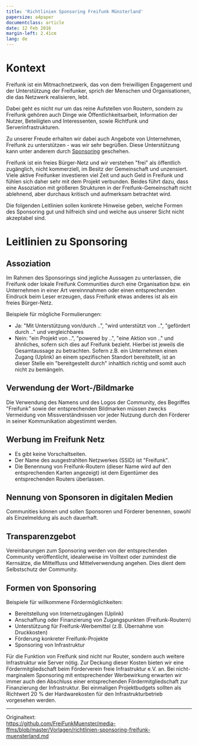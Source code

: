 ```yaml
---
title: 'Richtlinien Sponsoring Freifunk Münsterland'
papersize: a4paper
documentclass: article
date: 12 Feb 2016
margin-left: 2.41cm
lang: de
---
```

# Kontext
Freifunk ist ein Mitmachnetzwerk, das von dem freiwilligen Engagement und der Unterstützung der Freifunker, sprich der Menschen
und Organisationen, die das Netzwerk realisieren, lebt.

Dabei geht es nicht nur um das reine Aufstellen von Routern, sondern zu Freifunk gehören auch Dinge wie Öffentlichkeitsarbeit, 
Information der Nutzer, Beteiligten und Interessenten, sowie Richtfunk und Serverinfrastrukturen. 

Zu unserer Freude erhalten wir dabei auch Angebote von Unternehmen, Freifunk zu unterstützen - was wir sehr begrüßen. Diese Unterstützung kann unter anderem durch [Sponsoring](https://de.wikipedia.org/wiki/Sponsoring) geschehen. 

Freifunk ist ein freies Bürger-Netz und wir verstehen "frei" als öffentlich zugänglich, nicht kommerziell, im Besitz der Gemeinschaft und unzensiert. Viele aktive Freifunker investieren viel Zeit und auch Geld in Freifunk und fühlen sich daher sehr mit dem Projekt verbunden. Beides führt dazu, dass eine Assoziation mit größeren Strukturen in der Freifunk-Gemeinschaft nicht ablehnend, aber durchaus kritisch und aufmerksam betrachtet wird.

Die folgenden Leitlinien sollen konkrete Hinweise geben, welche Formen des Sponsoring gut und hilfreich sind und welche aus unserer Sicht nicht akzeptabel sind.

# Leitlinien zu Sponsoring
## Assoziation
Im Rahmen des Sponsorings sind jegliche Aussagen zu unterlassen, die Freifunk oder lokale Freifunk Communities durch eine Organisation bzw. ein Unternehmen in einer Art vereinnnahmen oder einen entsprechenden Eindruck beim Leser erzeugen, dass Freifunk etwas anderes ist als ein freies Bürger-Netz.

Beispiele für mögliche Formulierungen:
* Ja: "Mit Unterstützung von/durch ..", "wird unterstützt von ..", "gefördert durch .." und vergleichbares
* Nein: "ein Projekt von ..", "powered by ..", "eine Aktion von .." und ähnliches, sofern sich dies auf Freifunk bezieht.
Hierbei ist jeweils die Gesamtaussage zu betrachten. Sofern z.B. ein Unternehmen einen Zugang (Uplink) an einem spezifischen Standort bereitstellt, ist an dieser Stelle ein "bereitgestellt durch" inhaltlich richtig und somit auch nicht zu bemängeln.

## Verwendung der Wort-/Bildmarke
Die Verwendung des Namens und des Logos der Community, des Begriffes "Freifunk" sowie der entsprechenden Bildmarken müssen zwecks Vermeidung von Missverständnissen vor jeder Nutzung durch den Förderer in seiner Kommunikation abgestimmt werden.

## Werbung im Freifunk Netz
* Es gibt keine Vorschaltseiten.
* Der Name des ausgestrahlten Netzwerkes (SSID) ist "Freifunk".
* Die Benennung von Freifunk-Routern (dieser Name wird auf den entsprechenden Karten angezeigt) ist dem Eigentümer des entsprechenden Routers überlassen.

## Nennung von Sponsoren in digitalen Medien
Communities können und sollen Sponsoren und Förderer benennen, sowohl als Einzelmeldung als auch dauerhaft.

## Transparenzgebot
Vereinbarungen zum Sponsoring werden von der entsprechenden Community veröffentlicht, idealerweise im Volltext oder zumindest die Kernsätze, die Mittelfluss und Mittelverwendung angehen. Dies dient dem Selbstschutz der Community.

## Formen von Sponsoring
Beispiele für willkommene Fördermöglichkeiten:
* Bereitstellung von Internetzugängen (Uplink)
* Anschaffung oder Finanzierung von Zugangspunkten (Freifunk-Routern)
* Unterstützung für Freifunk-Werbemittel (z.B. Übernahme von Druckkosten)
* Förderung konkreter Freifunk-Projekte
* Sponsoring von Infrastruktur

Für die Funktion von Freifunk sind nicht nur Router, sondern auch weitere Infrastruktur wie Server nötig. Zur Deckung dieser Kosten bieten wir eine Fördermitgliedschaft beim Förderverein freie Infrastruktur e.V. an. Bei nicht-marginalem Sponsoring mit entsprechender Werbewirkung erwarten wir immer auch den Abschluss einer entsprechenden Fördermitgliedschaft zur Finanzierung der Infrastruktur. Bei einmaligen Projektbudgets sollten als Richtwert 20 % der Hardwarekosten für den Infrastrukturbetrieb vorgesehen werden.

---------------
Originaltext:  
<https://github.com/FreiFunkMuenster/media-ffms/blob/master/Vorlagen/richtlinien-sponsoring-freifunk-muensterland.md>

